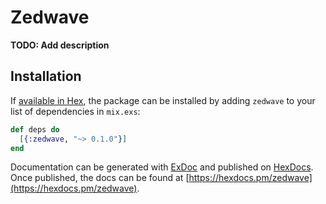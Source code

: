 # Zedwave

**TODO: Add description**

## Installation

If [available in Hex](https://hex.pm/docs/publish), the package can be installed
by adding `zedwave` to your list of dependencies in `mix.exs`:

```elixir
def deps do
  [{:zedwave, "~> 0.1.0"}]
end
```

Documentation can be generated with [ExDoc](https://github.com/elixir-lang/ex_doc)
and published on [HexDocs](https://hexdocs.pm). Once published, the docs can
be found at [https://hexdocs.pm/zedwave](https://hexdocs.pm/zedwave).

